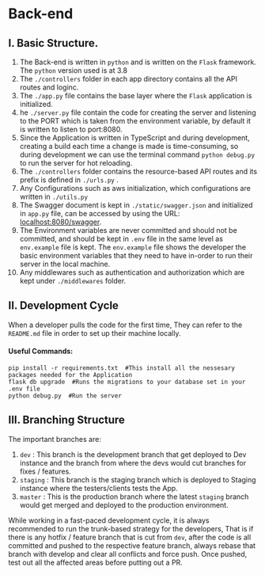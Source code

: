 # Back-end



## I. Basic Structure.

1. The Back-end is written in `python` and is written on the `Flask` framework. The `python` version used is at 3.8
2. The `./controllers` folder in each app directory contains all the API routes and loginc.
3. The `./app.py` file contains the base layer where the `Flask` application is initialized.
4. he `./server.py` file contain the code for creating the server and listening to the PORT which is taken from the environment variable, by default it is written to listen to port:8080.
5. Since the Application is written in TypeScript and during development, creating a build each time a change is made is time-consuming, so during development we can use the terminal command `python debug.py` to run the server for hot reloading.
6. The `./controllers` folder contains the resource-based API routes and its prefix is defined in `./urls.py` .
7. Any Configurations such as aws initialization, which configurations are written in `./utils.py`&#x20;
8. The Swagger document is kept in `./static/swagger.json` and initialized in `app.py` file, can be accessed by using the URL: [localhost:8080/swagger](http://localhost:8080/swagger).
9. The Environment variables are never committed and should not be committed, and should be kept in `.env` file in the same level as `env.example` file is kept. The `env.example` file shows the developer the basic environment variables that they need to have in-order to run their server in the local machine.
10. Any middlewares such as authentication and authorization which are kept under `./middlewares` folder.





## II. Development Cycle

When a developer pulls the code for the first time, They can refer to the `README.md` file in order to set up their machine locally.

#### Useful Commands:

```markup
pip install -r requirements.txt  #This install all the nessesary packages needed for the Application
flask db upgrade  #Runs the migrations to your database set in your .env file
python debug.py  #Run the server

```

####

## III. Branching Structure

The important branches are:

1. `dev` : This branch is the development branch that get deployed to Dev instance and the branch from where the devs would cut branches for fixes / features.
2. `staging` : This branch is the staging branch which is deployed to Staging instance where the testers/clients tests the App.
3. `master` : This is the production branch where the latest `staging` branch would get merged and deployed to the production environment.

While working in a fast-paced development cycle, it is always recommended to run the trunk-based strategy for the developers, That is if there is any hotfix / feature branch that is cut from `dev`, after the code is all committed and pushed to the respective feature branch, always rebase that branch with develop and clear all conflicts and force push. Once pushed, test out all the affected areas before putting out a PR.

